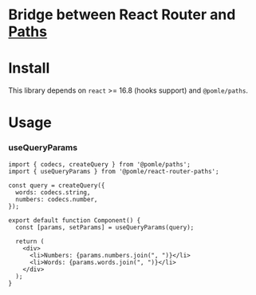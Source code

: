 # Bridge between React Router and [Paths](https://github.com/pomle/paths)

# Install

This library depends on `react` >= 16.8 (hooks support) and `@pomle/paths`.


# Usage

### useQueryParams

```tsx
import { codecs, createQuery } from '@pomle/paths';
import { useQueryParams } from '@pomle/react-router-paths';

const query = createQuery({
  words: codecs.string,
  numbers: codecs.number,
});

export default function Component() {
  const [params, setParams] = useQueryParams(query);
  
  return (
    <div>
      <li>Numbers: {params.numbers.join(", ")}</li>
      <li>Words: {params.words.join(", ")}</li>
    </div>
  );
}
```
